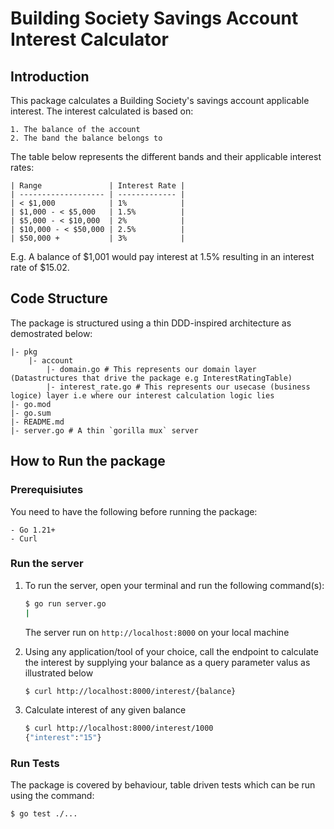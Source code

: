 # Building Society Savings Account Interest Calculator

## Introduction

This package calculates a Building Society's savings account applicable interest.
The interest calculated is based on:

    1. The balance of the account
    2. The band the balance belongs to

The table below represents the different bands and their applicable interest rates:

    | Range               | Interest Rate |
    | ------------------- | ------------- |
    | < $1,000            | 1%            |
    | $1,000 - < $5,000   | 1.5%          |
    | $5,000 - < $10,000  | 2%            |
    | $10,000 - < $50,000 | 2.5%          |
    | $50,000 +           | 3%            |

E.g. A balance of $1,001 would pay interest at 1.5% resulting in an interest rate of $15.02.

## Code Structure

The package is structured using a thin DDD-inspired architecture as demostrated below:

    |- pkg
        |- account
            |- domain.go # This represents our domain layer (Datastructures that drive the package e.g InterestRatingTable)
            |- interest_rate.go # This represents our usecase (business logice) layer i.e where our interest calculation logic lies
    |- go.mod
    |- go.sum
    |- README.md
    |- server.go # A thin `gorilla mux` server

## How to Run the package

### Prerequisiutes

You need to have the following before running the package:

    - Go 1.21+
    - Curl

### Run the server

1. To run the server, open your terminal and run the following command(s):

   ```bash
   $ go run server.go
   |
   ```

   The server run on `http://localhost:8000` on your local machine

2. Using any application/tool of your choice, call the endpoint to calculate the interest by supplying your balance as a query parameter valus as illustrated below

   ```bash
   $ curl http://localhost:8000/interest/{balance}
   ```

3. Calculate interest of any given balance

   ```bash
   $ curl http://localhost:8000/interest/1000
   {"interest":"15"}
   ```

### Run Tests

The package is covered by behaviour, table driven tests which can be run using the command:

```bash
$ go test ./...
```
